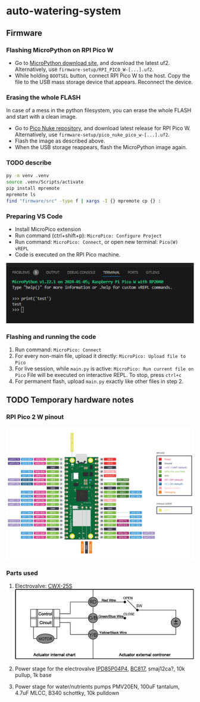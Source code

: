 # auto-watering-system

## Firmware

### Flashing MicroPython on RPI Pico W
- Go to [MicroPython download site](https://micropython.org/download/RPI_PICO_W/), and download the latest uf2. Alternatively, use `firmware-setup/RPI_PICO_W-[...].uf2`.
- While holding `BOOTSEL` button, connect RPI Pico W to the host. Copy the file to the USB mass storage device that appears. Reconnect the device.

### Erasing the whole FLASH
In case of a mess in the python filesystem, you can erase the whole FLASH and start with a clean image.
- Go to [Pico Nuke repository](https://github.com/polhenarejos/pico-nuke), and download latest release for RPI Pico W. Alternatively, use `firmware-setup/pico_nuke_pico_w-[...].uf2`.
- Flash the image as described above.
- When the USB storage reappears, flash the MicroPython image again.

### TODO describe

```bash
py -m venv .venv
source .venv/Scripts/activate
pip install mpremote
mpremote ls
find "firmware/src" -type f | xargs -I {} mpremote cp {} :
```

### Preparing VS Code
- Install MicroPico extension
- Run command (ctrl+shift+p): `MicroPico: Configure Project`
- Run command: `MicroPico: Connect`, or open new terminal: `Pico(W) vREPL`
- Code is executed on the RPI Pico machine.

![Setup preview](firmware-setup/setup.png)

### Flashing and running the code

1. Run command: `MicroPico: Connect`
2. For every non-main file, upload it directly: `MicroPico: Upload file to Pico`
3. For live session, while `main.py` is active: `MicroPico: Run current file on Pico`
File will be executed on interactive REPL. To stop, press `ctrl+c`
4. For permanent flash, upload `main.py` exactly like other files in step 2.

## TODO Temporary hardware notes

### RPI Pico 2 W pinout

![](hardware/pico2w-pinout.svg)

### Parts used

1. Electrovalve: [CWX-25S](https://www.motorisevanne.com/product/electric-actuator-valve)
![](hardware/CWX-25S-diagram.jpg)

2. Power stage for the electrovalve
[IPD85P04P4](https://www.infineon.com/dgdl/Infineon-IPD85P04P4_07-DS-v01_00-en.pdf?fileId=db3a30432f69f146012f782666e92ddd), [BC817](https://www.diodes.com/assets/Datasheets/ds11107.pdf), smaj12ca?, 10k pullup, 1k base

3. Power stage for water/nutrients pumps
PMV20EN, 100uF tantalum, 4.7uF MLCC, B340 schottky, 10k pulldown